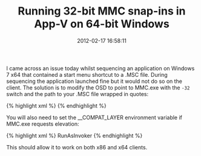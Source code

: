 ﻿---
title: Running 32-bit MMC snap-ins in App-V on 64-bit Windows
slug: running-32-bit-mmc-snap-ins-app-v-64-bit-windows
excerpt: Modifying shortcuts to .mmc files to make them compatible with App-V 4.x.
date: '2012-02-17 16:58:11'
redirect_from: /2012/02/running-32-bit-mmc-snap-ins-app-v-64-bit-windows/
layout: single
classes: wide
categories:
  - App-V
tags:
  - App-V
---

I came across an issue today whilst sequencing an application on Windows 7 x64 that contained a start menu shortcut to a .MSC file. During sequencing the application launched fine but it would not do so on the client. The solution is to modify the OSD to point to MMC.exe with the `-32` switch and the path to your .MSC file wrapped in quotes:

{% highlight xml %}
<CODEBASE HREF="*" GUID="*" FILENAME="%CSIDL_SYSTEM%\mmc.exe" PARAMETERS="-32 &quot;%SFT_MNT%\ROOTFOLDER\PathToFile.msc&quot;" SYSGUARDFILE="*" SIZE="*"/>
{% endhighlight %}

You will also need to set the __COMPAT_LAYER environment variable if MMC.exe requests elevation:

{% highlight xml %}
<ENVLIST>
  <ENVIRONMENT VARIABLE="__COMPAT_LAYER">RunAsInvoker</ENVIRONMENT>
</ENVLIST>
{% endhighlight %}

This should allow it to work on both x86 and x64 clients.